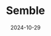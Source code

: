 ---  
layout: startup_page  
title: "Semble"  
id: "semble.io"  
permalink: "/semblesemble.io10292024/"  
website: "https://www.semble.io/"  
funding_round: "Series B"  
funding_amount: "$15M"  
investors: "Mercia Ventures, Octopus Ventures, Smedvig Ventures, Triple Point"  
about: "Semble is a UK-based healthtech SaaS company that provides a platform for healthcare providers to organize their data. It aims to reduce administrative burdens on medical professionals through automation and integration with third-party systems, ultimately improving patient outcomes. Semble's system enables secure patient data exchange and workflow automation."  
markets: "Healthtech, SaaS"  
hq: "London, England, United Kingdom"  
founded_year: "2015"  
linkedin: "https://uk.linkedin.com/company/semble-health"  
twitter: "https://twitter.com/Semble_io"  
instagram: ""  
facebook: "https://www.facebook.com/Semble.io"  
crunchbase: "https://www.crunchbase.com/organization/heydoc-6b13"  
pitchbook: "https://pitchbook.com/profiles/company/264852-73"  

date_display: "29-Oct-2024"  
date: "2024-10-29"

# SEO Optimization  
meta_title: "Semble - Series B Funding ($15M)"  
meta_description: "Semble, Semble is a UK-based healthtech SaaS company that provides a platform for healthcare providers to organize their data. It aims to reduce administrativ..."  
meta_keywords: "Semble, Healthtech, SaaS, Series B funding"  
canonical_url: "https://startup.projectstartups.com/semblesemble.io10292024/"  
---
